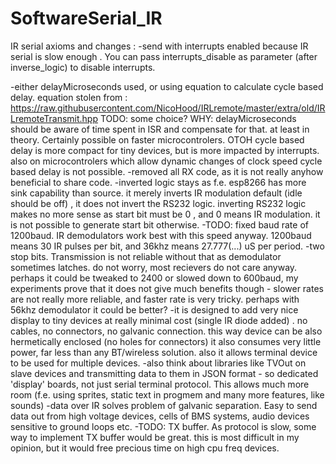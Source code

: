 # SoftwareSerial_IR
IR serial axioms and changes :
-send with interrupts enabled because IR serial is slow enough . 
 You can pass interrupts_disable as parameter (after inverse_logic) to disable interrupts. 

-either delayMicroseconds used, or using equation to calculate cycle based delay. 
 equation stolen from :
https://raw.githubusercontent.com/NicoHood/IRLremote/master/extra/old/IRLremoteTransmit.hpp
 TODO: some choice? 
 WHY: delayMicroseconds should be aware of time spent in ISR and compensate for that. 
 at least in theory. Certainly possible on faster microcontrolers. 
 OTOH cycle based delay is more compact for tiny devices, but is more impacted by interrupts. 
 also on microcontrolers which allow dynamic changes of clock speed cycle based delay is not possible.
-removed all RX code, as it is not really anyhow beneficial to share code. 
-inverted logic stays as f.e. esp8266 has more sink capability than source. 
 it merely inverts IR modulation default (idle should be off) , it does not invert the RS232 logic.
 inverting RS232 logic makes no more sense as start bit must be 0 , and 0 means IR modulation. 
 it is not possible to generate start bit otherwise. 
-TODO: fixed baud rate of 1200baud. IR demodulators work best with this speed anyway. 
 1200baud means 30 IR pulses per bit, and 36khz means 27.777(...) uS per period.
-two stop bits. Transmission is not reliable without that as demodulator sometimes latches. 
 do not worry, most recievers do not care anyway. 
 perhaps it could be tweaked to 2400 or slowed down to 600baud, my experiments prove that it does
 not give much benefits though - slower rates are not really more reliable, and faster rate is 
 very tricky. perhaps with 56khz demodulator it could be better? 
-it is designed to add very nice display to tiny devices at really minimal cost 
 (single IR diode added) . no cables, no connectors, no galvanic connection. 
 this way device can be also hermetically enclosed (no holes for connectors) 
 it also consumes very little power, far less than any BT/wireless solution. 
 also it allows terminal device to be used for multiple devices. 
-also think about libraries like TVOut on slave devices and transmitting data to them in JSON 
 format - so dedicated 'display' boards, not just serial terminal protocol. 
 This allows much more room (f.e. using sprites, static text in progmem and many more features,
 like sounds) 
-data over IR solves problem of galvanic separation. 
 Easy to send data out from high voltage devices, cells of BMS systems,
 audio devices sensitive to ground loops etc. 
-TODO: TX buffer. As protocol is slow, some way to implement TX buffer would be great. 
 this is most difficult in my opinion, but it would free precious time on high cpu freq devices. 
